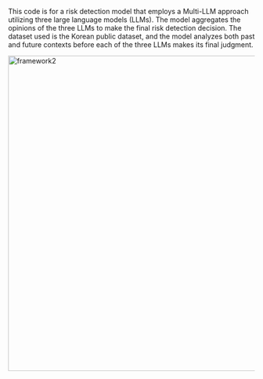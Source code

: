 This code is for a risk detection model that employs a Multi-LLM approach utilizing three large language models (LLMs). The model aggregates the opinions of the three LLMs to make the final risk detection decision. The dataset used is the Korean public dataset, and the model analyzes both past and future contexts before each of the three LLMs makes its final judgment.

<img width="1738" height="643" alt="framework2" src="https://github.com/user-attachments/assets/a5232154-a22a-4f07-91ec-40b806164755" />
